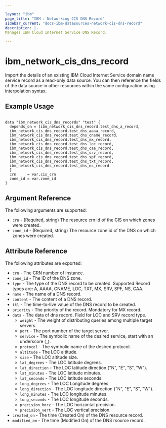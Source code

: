 ```yaml
---

layout: "ibm"
page_title: "IBM : Networking CIS DNS Record"
sidebar_current: "docs-ibm-datasources-network-cis-dns-record"
description: |-
Manages IBM Cloud Internet Service DNS Record.

---
```


# ibm_network_cis_dns_record

Import the details of an existing IBM Cloud Internet Service domain name service record as a read-only data source. You can then reference the fields of the data source in other resources within the same configuration using interpolation syntax.

## Example Usage

```hcl

data "ibm_network_cis_dns_records" "test" {
  depends_on = [ibm_network_cis_dns_record.test_dns_a_record,
  ibm_network_cis_dns_record.test_dns_aaaa_record,
  ibm_network_cis_dns_record.test_dns_cname_record,
  ibm_network_cis_dns_record.test_dns_mx_record,
  ibm_network_cis_dns_record.test_dns_loc_record,
  ibm_network_cis_dns_record.test_dns_caa_record,
  ibm_network_cis_dns_record.test_dns_srv_record,
  ibm_network_cis_dns_record.test_dns_spf_record,
  ibm_network_cis_dns_record.test_dns_txt_record,
  ibm_network_cis_dns_record.test_dns_ns_record
  ]
  crn     = var.cis_crn
  zone_id = var.zone_id
}

```

## Argument Reference

The following arguments are supported:

- `crn` - (Required, string) The resource crn id of the CIS on which zones were created.
- `zone_id` - (Required, string) The resource zone id of the DNS on which zones were created.

## Attribute Reference

The following attributes are exported:

- `crn` - The CRN number of instance.
- `zone_id` - The ID of the DNS zone.
- `type` - The type of the DNS record to be created. Supported Record types are: A, AAAA, CNAME, LOC, TXT, MX, SRV, SPF, NS, CAA.
- `name` - The name of a DNS record.
- `content` - The content of a DNS record.
- `ttl` - The time-to-live value of the DNS record to be created.
- `priority` - The priority of the record. Mondatory for MX record.
- `data` - The data of dns record. Field for LOC and SRV record type.
  - `weight` - The weight of distributing queries among multiple target servers.
  - `port` - The port number of the target server.
  - `service` - The symbolic name of the desired service, start with an underscore (\_).
  - `protocol` - The symbolic name of the desired protocol.
  - `altitude` - The LOC altitude.
  - `size` - The LOC altitude size.
  - `lat_degrees` - The LOC latitude degrees.
  - `lat_direction` - The LOC latitude direction ("N", "E", "S", "W").
  - `lat_minutes` - The LOC latitude minutes.
  - `lat_seconds` - The LOC latitude seconds.
  - `long_degrees` - The LOC Longitude degrees.
  - `long_direction` - The LOC longitude direction ("N", "E", "S", "W").
  - `long_minutes` - The LOC longitude minutes.
  - `long_seconds` - The LOC longitude seconds.
  - `precision_horz` - The LOC horizontal precision.
  - `precision_vert` - The LOC vertical precision.
- `created_on` - The time (Created On) of the DNS resource record.
- `modified_on` - The time (Modified On) of the DNS rsource record.
